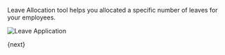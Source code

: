 Leave Allocation tool helps you allocated a specific number of leaves for your employees.

<img class="screenshot" alt="Leave Application" src="/assets/manual_erpnext_com/img/human-resources/leave-application.png">

{next}